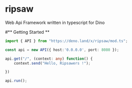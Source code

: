 # ripsaw
Web Api Framework written in typescript for Dino

#** Getting Started **

```typescript
import { API } from "https://deno.land/x/ripsaw/mod.ts";

const api = new API({ host:'0.0.0.0', port: 8080 });

api.get("/", (context: any) function() {
    context.send("Hello, Ripsawers !");

})

api.run();
```




